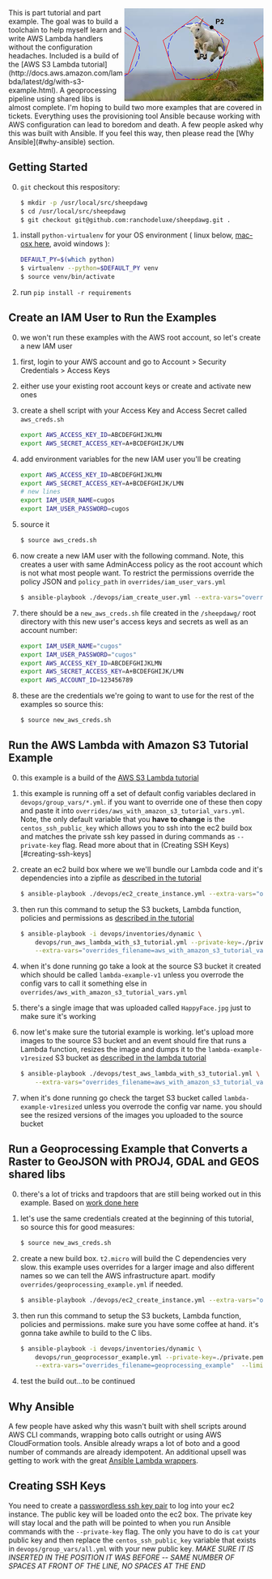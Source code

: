 
<img align="right" src="images/jump.jpg"/>
This is part tutorial and part example. The goal was to build a toolchain to help myself learn and write AWS Lambda handlers without the configuration headaches. Included is a build of the [AWS S3 Lambda tutorial](http://docs.aws.amazon.com/lambda/latest/dg/with-s3-example.html). A geoprocessing pipeline using shared libs is almost complete. I'm hoping to build two more examples that are covered in tickets. Everything uses the provisioning tool Ansible because working with AWS configuration can lead to boredom and death. A few people asked why this was built with Ansible. If you feel this way, then please read the [Why Ansible](#why-ansible) section.

## Getting Started
0. `git` checkout this respository:

    ```bash
    $ mkdir -p /usr/local/src/sheepdawg
    $ cd /usr/local/src/sheepdawg
    $ git checkout git@github.com:ranchodeluxe/sheepdawg.git .
    ```
0. install `python-virtualenv` for your OS environment ( linux below, [mac-osx here](http://www.marinamele.com/2014/05/install-python-virtualenv-virtualenvwrapper-mavericks.html), avoid windows ):

    ```bash
    DEFAULT_PY=$(which python)
    $ virtualenv --python=$DEFAULT_PY venv
    $ source venv/bin/activate
    ```
0. run `pip install -r requirements`

## Create an IAM User to Run the Examples
0. we won't run these examples with the AWS root account, so let's create a new IAM user
0. first, login to your AWS account and go to Account > Security Credentials > Access Keys
0. either use your existing root account keys or create and activate new ones
0. create a shell script with your Access Key and Access Secret called `aws_creds.sh`

    ```bash
    export AWS_ACCESS_KEY_ID=ABCDEFGHIJKLMN
    export AWS_SECRET_ACCESS_KEY=A+BCDEFGHIJK/LMN
    ```

0. add environment variables for the new IAM user you'll be creating

    ```bash
    export AWS_ACCESS_KEY_ID=ABCDEFGHIJKLMN
    export AWS_SECRET_ACCESS_KEY=A+BCDEFGHIJK/LMN
    # new lines
    export IAM_USER_NAME=cugos
    export IAM_USER_PASSWORD=cugos
    ```
0. source it

    ```bash
    $ source aws_creds.sh
    ```
0. now create a new IAM user with the following command. Note, this creates a user with same AdminAccess policy as the root account which is not what most people want. To restrict the permissions override the policy JSON and `policy_path` in `overrides/iam_user_vars.yml`

    ```bash
    $ ansible-playbook ./devops/iam_create_user.yml --extra-vars="overrides_filename=iam_users"
    ```
0. there should be a `new_aws_creds.sh` file created in the `/sheepdawg/` root directory with this new user's access keys and secrets as well as an account number:

    ```bash
    export IAM_USER_NAME="cugos"
    export IAM_USER_PASSWORD="cugos"
    export AWS_ACCESS_KEY_ID=ABCDEFGHIJKLMN
    export AWS_SECRET_ACCESS_KEY=A+BCDEFGHIJK/LMN
    export AWS_ACCOUNT_ID=123456789
    ```
0. these are the credentials we're going to want to use for the rest of the examples so source this:

    ```bash
    $ source new_aws_creds.sh
    ```

## Run the AWS Lambda with Amazon S3 Tutorial Example
0. this example is a build of the [AWS S3 Lambda tutorial](http://docs.aws.amazon.com/lambda/latest/dg/with-s3-example.html)
0. this example is running off a set of default config variables declared in `devops/group_vars/*.yml`. if you want to override one of these then copy and paste it into `overrides/aws_with_amazon_s3_tutorial_vars.yml`. Note, the only default variable that you **have to change** is the `centos_ssh_public_key` which allows you to ssh into the ec2 build box and matches the private ssh key passed in during commands as `--private-key` flag. Read more about that in (Creating SSH Keys)[#creating-ssh-keys]
0. create an ec2 build box where we we'll bundle our Lambda code and it's dependencies into a zipfile as [described in the tutorial](http://docs.aws.amazon.com/lambda/latest/dg/with-s3-example-deployment-pkg.html)

    ```bash
    $ ansible-playbook ./devops/ec2_create_instance.yml --extra-vars="overrides_filename=aws_with_amazon_s3_tutorial_vars"
    ```
0. then run this command to setup the S3 buckets, Lambda function, policies and permissions as [described in the tutorial](http://docs.aws.amazon.com/lambda/latest/dg/with-s3-example-deployment-pkg.html)

    ```bash
    $ ansible-playbook -i devops/inventories/dynamic \
        devops/run_aws_lambda_with_s3_tutorial.yml --private-key=./private.pem -u ec2-user \
        --extra-vars="overrides_filename=aws_with_amazon_s3_tutorial_vars" --limit="tag_Name_tutorial*ec2"
    ```
0. when it's done running go take a look at the source S3 bucket it created which should be called `lambda-example-v1` unless you overrode the config vars to call it something else in `overrides/aws_with_amazon_s3_tutorial_vars.yml`
0. there's a single image that was uploaded called `HappyFace.jpg` just to make sure it's working
0. now let's make sure the tutorial example is working. let's upload more images to the source S3 bucket and an event should fire that runs a Lambda function, resizes the image and dumps it to the `lambda-example-v1resized` S3 bucket as [described in the lambda tutorial](http://docs.aws.amazon.com/lambda/latest/dg/with-s3-example-configure-event-source.html)

    ```bash
    $ ansible-playbook ./devops/test_aws_lambda_with_s3_tutorial.yml \
        --extra-vars="overrides_filename=aws_with_amazon_s3_tutorial_vars"
    ```
0. when it's done running go check the target S3 bucket called `lambda-example-v1resized` unless you overrode the config var name. you should see the resized versions of the images you uploaded to the source bucket

## Run a Geoprocessing Example that Converts a Raster to GeoJSON with PROJ4, GDAL and GEOS shared libs
0. there's a lot of tricks and trapdoors that are still being worked out in this example. Based on [work done here](http://www.perrygeo.com/running-python-with-compiled-code-on-aws-lambda.html)
0. let's use the same credentials created at the beginning of this tutorial, so source this for good measures:

    ```bash
    $ source new_aws_creds.sh
    ```
0. create a new build box. `t2.micro` will build the C dependencies very slow. this example uses overrides for a larger image and also different names so we can tell the AWS infrastructure apart. modify `overrides/geoprocessing_example.yml` if needed.

    ```bash
    $ ansible-playbook ./devops/ec2_create_instance.yml --extra-vars="overrides_filename=geoprocessing_example"
    ```
0. then run this command to setup the S3 buckets, Lambda function, policies and permissions. make sure you have some coffee at hand. it's gonna take awhile to build to the C libs.

    ```bash
    $ ansible-playbook -i devops/inventories/dynamic \
        devops/run_geoprocessor_example.yml --private-key=./private.pem -u ec2-user \
        --extra-vars="overrides_filename=geoprocessing_example"  --limit="tag_Name_geoprocess*ec2"
    ```
0. test the build out...to be continued

## Why Ansible
A few people have asked why this wasn't built with shell scripts around AWS CLI commands, wrapping boto calls outright or using AWS CloudFormation tools. Ansible already wraps a lot of boto and a good number of commands are already idempotent. An additional upsell was getting to work with the great [Ansible Lambda wrappers](https://github.com/pjodouin/ansible-lambda).

## Creating SSH Keys
You need to create a [passwordless ssh key pair](http://www.linuxproblem.org/art_9.html) to log into your ec2 instance. The public key will be loaded onto the ec2 box. The private key will stay local and the path will be pointed to when you run Ansible commands with the `--private-key` flag. The only you have to do is `cat` your public key and then replace the  `centos_ssh_public_key` variable that exists in `devops/group_vars/all.yml` with your new public key. *MAKE SURE IT IS INSERTED IN THE POSITION IT WAS BEFORE -- SAME NUMBER OF SPACES AT FRONT OF THE LINE, NO SPACES AT THE END*
